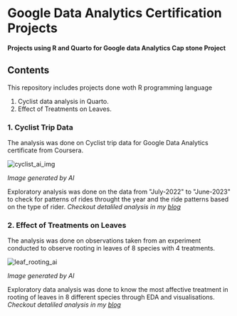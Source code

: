 # Google Data Analytics Certification Projects
**Projects using R  and Quarto for Google data Analytics Cap stone Project**

## Contents 
This repository includes projects done woth R programming language
1. Cyclist data analysis in Quarto.
2. Effect of Treatments on Leaves. 


### 1. Cyclist Trip Data

  The analysis was done on Cyclist trip data for Google Data Analytics certificate from Coursera.
  
  ![cyclist_ai_img](https://github.com/ajay333a/r_project_GDAC/assets/113278169/255fb6d1-6319-4f43-babf-d60444a203f0)
  
  *Image generated by AI*
  
Exploratory analysis was done on the data from "July-2022" to "June-2023" to check for patterns of rides throught the year and the ride patterns based on the type of rider.
*Checkout detaliled analysis in my [blog](https://ajay333a.quarto.pub/ajay333a/posts/cyclist_trip_analysis/divy_tripdata_202207_202306.html)*

### 2. Effect of Treatments on Leaves

  The analysis was done on observations taken from an experiment conducted to observe rooting in leaves of 8 species with 4 treatments. 

  ![leaf_rooting_ai](https://github.com/ajay333a/r_project_GDAC/assets/113278169/08b441f9-9fe4-4e86-a6a3-58e3c47e5fa0)

  *Image generated by AI*

Exploratory data analysis was done to know the most affective treatment in rooting of leaves in 8 different species through EDA and visualisations.
*Checkout detaliled analysis in my [blog](https://ajay333a.quarto.pub/ajay333a/posts/cyclist_trip_analysis/divy_tripdata_202207_202306.html)*



